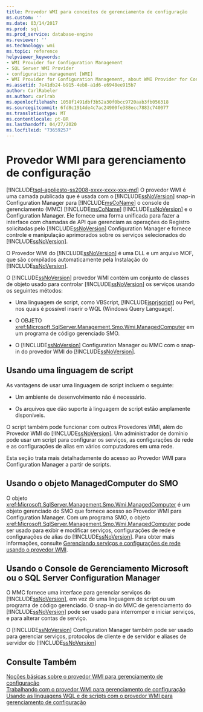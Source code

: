 ```yaml
---
title: Provedor WMI para conceitos de gerenciamento de configuração
ms.custom: ''
ms.date: 03/14/2017
ms.prod: sql
ms.prod_service: database-engine
ms.reviewer: ''
ms.technology: wmi
ms.topic: reference
helpviewer_keywords:
- WMI Provider for Configuration Management
- SQL Server WMI Provider
- configuration management [WMI]
- WMI Provider for Configuration Management, about WMI Provider for Configuration Management
ms.assetid: 7e41db24-b915-4eb8-a1d6-e6948ee915b7
author: CarlRabeler
ms.author: carlrab
ms.openlocfilehash: 1058f1491dbf3b52a30f0bcc9720aab3fb056318
ms.sourcegitcommit: 6fd8c1914de4c7ac24900fe388ecc7883c740077
ms.translationtype: MT
ms.contentlocale: pt-BR
ms.lasthandoff: 04/27/2020
ms.locfileid: "73659257"
---
```

# <a name="wmi-provider-for-configuration-management"></a>Provedor WMI para gerenciamento de configuração
[!INCLUDE[tsql-appliesto-ss2008-xxxx-xxxx-xxx-md](../../includes/tsql-appliesto-ss2008-xxxx-xxxx-xxx-md.md)]
  O provedor WMI é uma camada publicada que é usada com o [!INCLUDE[ssNoVersion](../../includes/ssnoversion-md.md)] snap-in Configuration Manager para [!INCLUDE[msCoName](../../includes/msconame-md.md)] o console de gerenciamento (MMC) [!INCLUDE[msCoName](../../includes/msconame-md.md)] [!INCLUDE[ssNoVersion](../../includes/ssnoversion-md.md)] e o Configuration Manager. Ele fornece uma forma unificada para fazer a interface com chamadas de API que gerenciam as operações do Registro solicitadas pelo [!INCLUDE[ssNoVersion](../../includes/ssnoversion-md.md)] Configuration Manager e fornece controle e manipulação aprimorados sobre os serviços selecionados do [!INCLUDE[ssNoVersion](../../includes/ssnoversion-md.md)].  
  
 O Provedor WMI do [!INCLUDE[ssNoVersion](../../includes/ssnoversion-md.md)] é uma DLL e um arquivo MOF, que são compilados automaticamente pela Instalação do [!INCLUDE[ssNoVersion](../../includes/ssnoversion-md.md)].  
  
 O [!INCLUDE[ssNoVersion](../../includes/ssnoversion-md.md)] provedor WMI contém um conjunto de classes de objeto usado para controlar [!INCLUDE[ssNoVersion](../../includes/ssnoversion-md.md)] os serviços usando os seguintes métodos:  
  
-   Uma linguagem de script, como VBScript, [!INCLUDE[jsprjscript](../../includes/jsprjscript-md.md)] ou Perl, nos quais é possível inserir o WQL (Windows Query Language).  
  
-   O OBJETO <xref:Microsoft.SqlServer.Management.Smo.Wmi.ManagedComputer> em um programa de código gerenciado SMO.  
  
-   O [!INCLUDE[ssNoVersion](../../includes/ssnoversion-md.md)] Configuration Manager ou MMC com o snap-in do provedor WMI do [!INCLUDE[ssNoVersion](../../includes/ssnoversion-md.md)].  
  
## <a name="using-a-script-language"></a>Usando uma linguagem de script  
 As vantagens de usar uma linguagem de script incluem o seguinte:  
  
-   Um ambiente de desenvolvimento não é necessário.  
  
-   Os arquivos que dão suporte à linguagem de script estão amplamente disponíveis.  
  
 O script também pode funcionar com outros Provedores WMI, além do Provedor WMI do [!INCLUDE[ssNoVersion](../../includes/ssnoversion-md.md)]. Um administrador de domínio pode usar um script para configurar os serviços, as configurações de rede e as configurações de alias em vários computadores em uma rede.  
  
 Esta seção trata mais detalhadamente do acesso ao Provedor WMI para Configuration Manager a partir de scripts.  
  
## <a name="using-the-smo-managedcomputer-object"></a>Usando o objeto ManagedComputer do SMO  
 O objeto <xref:Microsoft.SqlServer.Management.Smo.Wmi.ManagedComputer> é um objeto gerenciado do SMO que fornece acesso ao Provedor WMI para Configuration Manager. Com um programa SMO, o objeto <xref:Microsoft.SqlServer.Management.Smo.Wmi.ManagedComputer> pode ser usado para exibir e modificar serviços, configurações de rede e configurações de alias do [!INCLUDE[ssNoVersion](../../includes/ssnoversion-md.md)]. Para obter mais informações, consulte [Gerenciando serviços e configurações de rede usando o provedor WMI](../../relational-databases/server-management-objects-smo/tasks/managing-services-and-network-settings-by-using-wmi-provider.md).  
  
## <a name="using-the-microsoft-management-console-or-sql-server-configuration-manager"></a>Usando o Console de Gerenciamento Microsoft ou o SQL Server Configuration Manager  
 O MMC fornece uma interface para gerenciar serviços do [!INCLUDE[ssNoVersion](../../includes/ssnoversion-md.md)], em vez de uma linguagem de script ou um programa de código gerenciado. O snap-in do MMC de gerenciamento do [!INCLUDE[ssNoVersion](../../includes/ssnoversion-md.md)] pode ser usado para interromper e iniciar serviços, e para alterar contas de serviço.  
  
 O [!INCLUDE[ssNoVersion](../../includes/ssnoversion-md.md)] Configuration Manager também pode ser usado para gerenciar serviços, protocolos de cliente e de servidor e aliases de servidor do [!INCLUDE[ssNoVersion](../../includes/ssnoversion-md.md)]  
  
## <a name="see-also"></a>Consulte Também  
 [Noções básicas sobre o provedor WMI para gerenciamento de configuração](../../relational-databases/wmi-provider-configuration/understanding-the-wmi-provider-for-configuration-management.md)   
 [Trabalhando com o provedor WMI para gerenciamento de configuração](../../relational-databases/wmi-provider-configuration/working-with-the-wmi-provider-for-configuration-management.md)   
 [Usando as linguagens WQL e de scripts com o provedor WMI para gerenciamento de configuração](../../relational-databases/wmi-provider-configuration/using-wql-and-scripting-languages-with-the-wmi-provider.md)  
  
  
